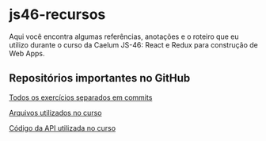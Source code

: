 # js46-recursos
Aqui você encontra algumas referências, anotações e o roteiro que eu utilizo durante o curso da Caelum JS-46: React e Redux para construção de Web Apps.

## Repositórios importantes no GitHub
[Todos os exercícios separados em commits](https://github.com/rulojuka/js46-exercicios/)

[Arquivos utilizados no curso](https://github.com/caelum/arquivos-js46/)

[Código da API utilizada no curso](https://github.com/omariosouto/twitelum-api)